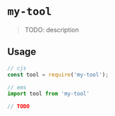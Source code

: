 # `my-tool`

> TODO: description

## Usage

```javascript
// cjs
const tool = require('my-tool');

```

```javascript
// ems
import tool from 'my-tool'

// TODO
```
